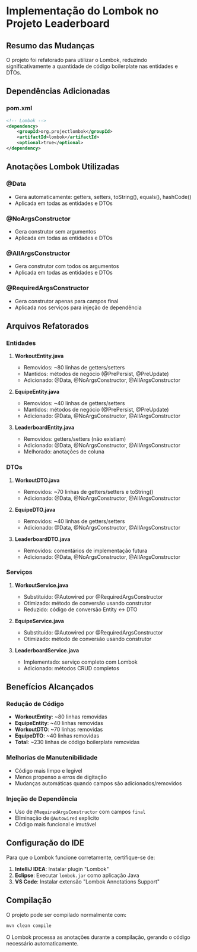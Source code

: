 # Implementação do Lombok no Projeto Leaderboard

## Resumo das Mudanças

O projeto foi refatorado para utilizar o Lombok, reduzindo significativamente a quantidade de código boilerplate nas entidades e DTOs.

## Dependências Adicionadas

### pom.xml
```xml
<!-- Lombok -->
<dependency>
    <groupId>org.projectlombok</groupId>
    <artifactId>lombok</artifactId>
    <optional>true</optional>
</dependency>
```

## Anotações Lombok Utilizadas

### @Data
- Gera automaticamente: getters, setters, toString(), equals(), hashCode()
- Aplicada em todas as entidades e DTOs

### @NoArgsConstructor
- Gera construtor sem argumentos
- Aplicada em todas as entidades e DTOs

### @AllArgsConstructor
- Gera construtor com todos os argumentos
- Aplicada em todas as entidades e DTOs

### @RequiredArgsConstructor
- Gera construtor apenas para campos final
- Aplicada nos serviços para injeção de dependência

## Arquivos Refatorados

### Entidades
1. **WorkoutEntity.java**
   - Removidos: ~80 linhas de getters/setters
   - Mantidos: métodos de negócio (@PrePersist, @PreUpdate)
   - Adicionado: @Data, @NoArgsConstructor, @AllArgsConstructor

2. **EquipeEntity.java**
   - Removidos: ~40 linhas de getters/setters
   - Mantidos: métodos de negócio (@PrePersist, @PreUpdate)
   - Adicionado: @Data, @NoArgsConstructor, @AllArgsConstructor

3. **LeaderboardEntity.java**
   - Removidos: getters/setters (não existiam)
   - Adicionado: @Data, @NoArgsConstructor, @AllArgsConstructor
   - Melhorado: anotações de coluna

### DTOs
1. **WorkoutDTO.java**
   - Removidos: ~70 linhas de getters/setters e toString()
   - Adicionado: @Data, @NoArgsConstructor, @AllArgsConstructor

2. **EquipeDTO.java**
   - Removidos: ~40 linhas de getters/setters
   - Adicionado: @Data, @NoArgsConstructor, @AllArgsConstructor

3. **LeaderboardDTO.java**
   - Removidos: comentários de implementação futura
   - Adicionado: @Data, @NoArgsConstructor, @AllArgsConstructor

### Serviços
1. **WorkoutService.java**
   - Substituído: @Autowired por @RequiredArgsConstructor
   - Otimizado: método de conversão usando construtor
   - Reduzido: código de conversão Entity ↔ DTO

2. **EquipeService.java**
   - Substituído: @Autowired por @RequiredArgsConstructor
   - Otimizado: método de conversão usando construtor

3. **LeaderboardService.java**
   - Implementado: serviço completo com Lombok
   - Adicionado: métodos CRUD completos

## Benefícios Alcançados

### Redução de Código
- **WorkoutEntity**: ~80 linhas removidas
- **EquipeEntity**: ~40 linhas removidas
- **WorkoutDTO**: ~70 linhas removidas
- **EquipeDTO**: ~40 linhas removidas
- **Total**: ~230 linhas de código boilerplate removidas

### Melhorias de Manutenibilidade
- Código mais limpo e legível
- Menos propenso a erros de digitação
- Mudanças automáticas quando campos são adicionados/removidos

### Injeção de Dependência
- Uso de `@RequiredArgsConstructor` com campos `final`
- Eliminação de `@Autowired` explícito
- Código mais funcional e imutável

## Configuração do IDE

Para que o Lombok funcione corretamente, certifique-se de:

1. **IntelliJ IDEA**: Instalar plugin "Lombok"
2. **Eclipse**: Executar `lombok.jar` como aplicação Java
3. **VS Code**: Instalar extensão "Lombok Annotations Support"

## Compilação

O projeto pode ser compilado normalmente com:
```bash
mvn clean compile
```

O Lombok processa as anotações durante a compilação, gerando o código necessário automaticamente. 